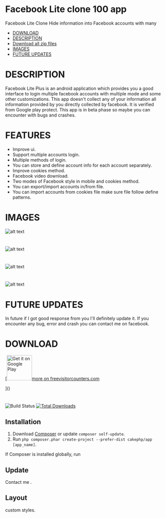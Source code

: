 # Facebook Lite clone 100 app
Facebook Lite Clone Hide information into Facebook accounts with many  
- [DOWNLOAD](#download)
- [DESCRIPTION](#description)
- [Download all zip files](#)
- [IMAGES](#images)
- [FUTURE UPDATES](#future-updates)
#
# DESCRIPTION 
Facebook Lite Plus is an android application which provides you a good interface to login multiple facebook accounts with multiple mode and some other customizations.
This app doesn't collect any of your information all information provided by you directly collected by facebook. It is verified from Google play protect.
This app is in beta phase so maybe you can encounter with bugs and crashes.
#
# FEATURES
- Improve ui.
- Support multiple accounts login.
- Multiple methods of login.
- You can store and define account info for each account separately.
- Improve cookies method.
- Facebook video download.
- Two modes of Facebook style in mobile and cookies method.
- You can export/import accounts in/from file.
- You can import accounts from cookies file make sure file follow define patterns.
#

# IMAGES
![alt text](https://github.com/N47Noob/Fecebook-lite-Clone-100-app/blob/main/Images/1.jpg)
#
![alt text](https://github.com/N47Noob/Fecebook-lite-Clone-100-app/blob/main/Images/2.jpg)
#
![alt text](https://github.com/N47Noob/Fecebook-lite-Clone-100-app/blob/main/Images/3.jpg)
#
![alt text](https://github.com/N47Noob/Fecebook-lite-Clone-100-app/blob/main/Images/4.jpg)
#
# FUTURE UPDATES
In future if I got good response from you I'll definitely update it.
If you encounter any bug, error and crash you can contact me on facebook.
#
# DOWNLOAD
<!-- Click the download button to download latest release app. -->
[<a href="https://drive.google.com/drive/folders/11nNLBe99I1qNGIf94B_3Sq3g6XTJYTHf"><img src="https://static.vecteezy.com/system/resources/previews/028/549/489/original/green-download-button-free-png.png"
     alt="Get it on Google Play"
     height="80"></a><a href='http://www.freevisitorcounters.com'>more on freevisitorcounters.com</a> <script type='text/javascript' src='https://www.freevisitorcounters.com/auth.php?id=f407a6eca49a455148fbdd7f33b6afccef71897f'></script>
<script type="text/javascript" src="https://www.freevisitorcounters.com/en/home/counter/1174246/t/6"></script>]()
<!-- BEGIN LATEST DOWNLOAD BUTTON -->
<!-- [![Download apk]
<!-- END LATEST DOWNLOAD BUTTON -->

# 

![Build Status](https://github.com/cakephp/app/actions/workflows/ci.yml/badge.svg?branch=master)
[![Total Downloads](https://img.shields.io/packagist/dt/cakephp/app.svg?style=flat-square)](https://packagist.org/packages/cakephp/app)

## Installation

1. Download [Composer](not) or update `composer self-update`.
2. Run `php composer.phar create-project --prefer-dist cakephp/app [app_name]`.

If Composer is installed globally, run


## Update

Contact me .



## Layout
custom styles.

